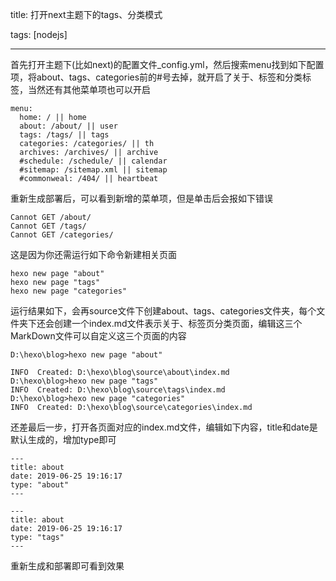 title: 打开next主题下的tags、分类模式

tags: [nodejs]

---

首先打开主题下(比如next)的配置文件_config.yml，然后搜索menu找到如下配置项，将about、tags、categories前的#号去掉，就开启了关于、标签和分类标签，当然还有其他菜单项也可以开启

```
menu:
  home: / || home
  about: /about/ || user
  tags: /tags/ || tags
  categories: /categories/ || th
  archives: /archives/ || archive
  #schedule: /schedule/ || calendar
  #sitemap: /sitemap.xml || sitemap
  #commonweal: /404/ || heartbeat
```

重新生成部署后，可以看到新增的菜单项，但是单击后会报如下错误

```
Cannot GET /about/
Cannot GET /tags/
Cannot GET /categories/
```

这是因为你还需运行如下命令新建相关页面

```
hexo new page "about"
hexo new page "tags"
hexo new page "categories"
```

运行结果如下，会再source文件下创建about、tags、categories文件夹，每个文件夹下还会创建一个index.md文件表示关于、标签页分类页面，编辑这三个MarkDown文件可以自定义这三个页面的内容

```
D:\hexo\blog>hexo new page "about"

INFO  Created: D:\hexo\blog\source\about\index.md
D:\hexo\blog>hexo new page "tags"
INFO  Created: D:\hexo\blog\source\tags\index.md
D:\hexo\blog>hexo new page "categories"
INFO  Created: D:\hexo\blog\source\categories\index.md
```

还差最后一步，打开各页面对应的index.md文件，编辑如下内容，title和date是默认生成的，增加type即可

```
---
title: about
date: 2019-06-25 19:16:17
type: "about"
---

---
title: about
date: 2019-06-25 19:16:17
type: "tags"
---

```

重新生成和部署即可看到效果